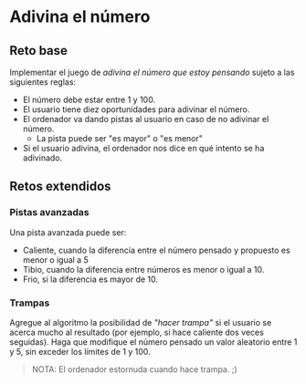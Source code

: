 # Adivina el número

## Reto base

Implementar el juego de *adivina el número que estoy pensando* sujeto a las siguientes reglas:

- El número debe estar entre 1 y 100.
- El usuario tiene diez oportunidades para adivinar el número.
- El ordenador va dando pistas al usuario en caso de no adivinar el número.
  - La pista puede ser "es mayor" o "es menor"
- Si el usuario adivina, el ordenador nos dice en qué intento se ha adivinado.

## Retos extendidos

### Pistas avanzadas

Una pista avanzada puede ser: 

- Caliente, cuando la diferencia entre el número pensado y propuesto es menor o igual a 5
- Tibio, cuando la diferencia entre números es menor o igual a 10.
- Frio, si la diferencia es mayor de 10.

### Trampas

Agregue al algoritmo la posibilidad de *"hacer trampa"* si el usuario se acerca mucho al resultado (por ejemplo, si hace caliente dos veces seguidas). Haga que modifique el número pensado un valor aleatorio entre 1 y 5, sin exceder los límites de 1 y 100. 

> NOTA: El ordenador estornuda cuando hace trampa. ;)
